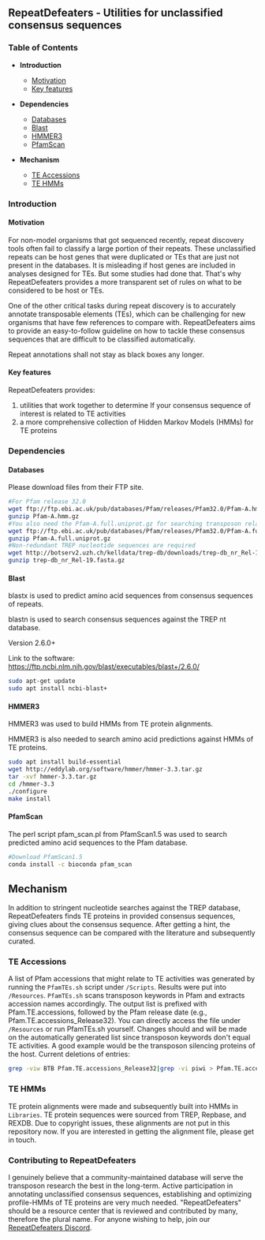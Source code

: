 ## RepeatDefeaters - Utilities for unclassified consensus sequences
### Table of Contents
-   **Introduction**
    -   [Motivation](#motivation)
    -   [Key features](#key-features)

-   **Dependencies**
    -   [Databases](#DB)
    -   [Blast](#blast)
    -   [HMMER3](#hmmer3)
    -   [PfamScan](#pfamscan)

-   **Mechanism**
    -   [TE Accessions](#teaccs)
    -   [TE HMMs](#TEHMMs)

### Introduction
#### Motivation
For non-model organisms that got sequenced recently, repeat discovery tools often fail to classify a large portion of their repeats. These unclassified repeats can be host genes that were duplicated or TEs that are just not present in the databases. It is misleading if host genes are included in analyses designed for TEs. But some studies had done that. That's why RepeatDefeaters provides a more transparent set of rules on what to be considered to be host or TEs.

One of the other critical tasks during repeat discovery is to accurately annotate transposable elements (TEs), which can be challenging for new organisms that have few references to compare with. RepeatDefeaters aims to provide an easy-to-follow guideline on how to tackle these consensus sequences that are difficult to be classified automatically.

Repeat annotations shall not stay as black boxes any longer.
#### Key features
RepeatDefeaters provides:
1. utilities that work together to determine If your consensus sequence of interest is related to TE activities
2. a more comprehensive collection of Hidden Markov Models (HMMs) for TE proteins
### Dependencies
#### Databases
Please download files from their FTP site.
```bash
#For Pfam release 32.0
wget ftp://ftp.ebi.ac.uk/pub/databases/Pfam/releases/Pfam32.0/Pfam-A.hmm.gz
gunzip Pfam-A.hmm.gz
#You also need the Pfam-A.full.uniprot.gz for searching transposon related synonyms
wget ftp://ftp.ebi.ac.uk/pub/databases/Pfam/releases/Pfam32.0/Pfam-A.full.uniprot.gz
gunzip Pfam-A.full.uniprot.gz
#Non-redundant TREP nucleotide sequences are required
wget http://botserv2.uzh.ch/kelldata/trep-db/downloads/trep-db_nr_Rel-19.fasta.gz
gunzip trep-db_nr_Rel-19.fasta.gz
```
#### Blast
blastx is used to predict amino acid sequences from consensus sequences of repeats.

blastn is used to search consensus sequences against the TREP nt database.

Version 2.6.0+

Link to the software: https://ftp.ncbi.nlm.nih.gov/blast/executables/blast+/2.6.0/
```bash
sudo apt-get update
sudo apt install ncbi-blast+
```

#### HMMER3
HMMER3 was used to build HMMs from TE protein alignments.

HMMER3 is also needed to search amino acid predictions against HMMs of TE proteins.

```bash
sudo apt install build-essential
wget http://eddylab.org/software/hmmer/hmmer-3.3.tar.gz
tar -xvf hmmer-3.3.tar.gz
cd /hmmer-3.3
./configure
make install
```

#### PfamScan
The perl script pfam_scan.pl from PfamScan1.5 was used to search predicted amino acid sequences to the Pfam database.
```bash
#Download PfamScan1.5
conda install -c bioconda pfam_scan
```
##  Mechanism
In addition to stringent nucleotide searches against the TREP database, RepeatDefeaters finds TE proteins in provided consensus sequences, giving clues about the consensus sequence. After getting a hint, the consensus sequence can be compared with the literature and subsequently curated.

### TE Accessions
A list of Pfam accessions that might relate to TE activities was generated by running the `PfamTEs.sh` script under `/Scripts`. Results were put into `/Resources`. `PfamTEs.sh` scans transposon keywords in Pfam and extracts accession names accordingly. The output list is prefixed with Pfam.TE.accessions, followed by the Pfam release date (e.g., Pfam.TE.accessions_Release32). You can directly access the file under `/Resources` or run PfamTEs.sh yourself. Changes should and will be made on the automatically generated list since transposon keywords don't equal TE activities. A good example would be the transposon silencing proteins of the host.
Current deletions of entries:
```bash
grep -viw BTB Pfam.TE.accessions_Release32|grep -vi piwi > Pfam.TE.accessions_Release32.amended
```
### TE HMMs
TE protein alignments were made and subsequently built into HMMs in `Libraries`. TE protein sequences were sourced from TREP, Repbase, and REXDB. Due to copyright issues, these alignments are not put in this repository now. If you are interested in getting the alignment file, please get in touch.

### Contributing to RepeatDefeaters
I genuinely believe that a community-maintained database will serve the transposon research the best in the long-term. Active participation in annotating unclassified consensus sequences, establishing and optimizing profile-HMMs of TE proteins are very much needed. "RepeatDefeaters" should be a resource center that is reviewed and contributed by many, therefore the plural name.
For anyone wishing to help, join our [RepeatDefeaters Discord](https://discord.gg/SKatqNn).
